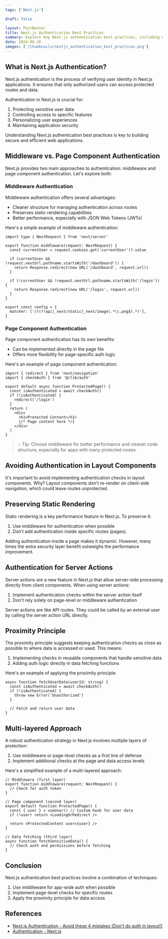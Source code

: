 ```yaml
---
tags: ['Next.js']

draft: false

layout: PostBanner
title: Next.js Authentication Best Practices
summary: Explore key Next.js authentication best practices, including middleware vs. page component auth, preserving static rendering, and implementing multi-layered protection.
date: 2024-06-26
images: ['/thumbnails/nextjs_authentication_best_practices.png']
---
```


## What is Next.js Authentication?

Next.js authentication is the process of verifying user identity in Next.js applications. It ensures that only authorized users can access protected routes and data.

Authentication in Next.js is crucial for:

1. Protecting sensitive user data
2. Controlling access to specific features
3. Personalizing user experiences
4. Maintaining application security

Understanding Next.js authentication best practices is key to building secure and efficient web applications.

## Middleware vs. Page Component Authentication

Next.js provides two main approaches to authentication: middleware and page component authentication. Let's explore both:

### Middleware Authentication

Middleware authentication offers several advantages:

- Cleaner structure for managing authentication across routes
- Preserves static rendering capabilities
- Better performance, especially with JSON Web Tokens (JWTs)

Here's a simple example of middleware authentication:

```tsx
import type { NextRequest } from 'next/server'

export function middleware(request: NextRequest) {
  const currentUser = request.cookies.get('currentUser')?.value

  if (currentUser && !request.nextUrl.pathname.startsWith('/dashboard')) {
    return Response.redirect(new URL('/dashboard', request.url))
  }

  if (!currentUser && !request.nextUrl.pathname.startsWith('/login')) {
    return Response.redirect(new URL('/login', request.url))
  }
}

export const config = {
  matcher: ['/((?!api|_next/static|_next/image|.*\\.png$).*)'],
}
```

### Page Component Authentication

Page component authentication has its own benefits:

- Can be implemented directly in the page file
- Offers more flexibility for page-specific auth logic

Here's an example of page component authentication:

```tsx
import { redirect } from 'next/navigation'
import { checkAuth } from '@/lib/auth'

export default async function ProtectedPage() {
  const isAuthenticated = await checkAuth()
  if (!isAuthenticated) {
    redirect('/login')
  }
  return (
    <div>
      <h1>Protected Content</h1>
      {/* Page content here */}
    </div>
  )
}
```

> 💡 Tip: Choose middleware for better performance and cleaner code structure, especially for apps with many protected routes.

## Avoiding Authentication in Layout Components

It's important to avoid implementing authentication checks in layout components. Why? Layout components don't re-render on client-side navigation, which could leave routes unprotected.

## Preserving Static Rendering

Static rendering is a key performance feature in Next.js. To preserve it:

1. Use middleware for authentication when possible
2. Don’t add authentication inside specific routes (pages).

Adding authentication inside a page makes it dynamic. However, many times the extra security layer benefit outweighs the performance improvement.

## Authentication for Server Actions

Server actions are a new feature in Next.js that allow server-side processing directly from client components. When using server actions:

1. Implement authentication checks within the server action itself
2. Don't rely solely on page-level or middleware authentication

Server actions are like API routes. They could be called by an external user by calling the server action URL directly.

## Proximity Principle

The proximity principle suggests keeping authentication checks as close as possible to where data is accessed or used. This means:

1. Implementing checks in reusable components that handle sensitive data
2. Adding auth logic directly in data fetching functions

Here's an example of applying the proximity principle:

```tsx
async function fetchUserData(userId: string) {
  const isAuthenticated = await checkAuth()
  if (!isAuthenticated) {
    throw new Error('Unauthorized')
  }

  // Fetch and return user data
}
```

## Multi-layered Approach

A robust authentication strategy in Next.js involves multiple layers of protection:

1. Use middleware or page-level checks as a first line of defense
2. Implement additional checks at the page and data access levels

Here's a simplified example of a multi-layered approach:

```tsx
// Middleware (first layer)
export function middleware(request: NextRequest) {
  // Check for auth token
}

// Page component (second layer)
export default function ProtectedPage() {
  const { user } = useUser() // Custom hook for user data
  if (!user) return <LoadingOrRedirect />

  return <ProtectedContent user={user} />
}

// Data fetching (third layer)
async function fetchSensitiveData() {
  // Check auth and permissions before fetching
}
```

## Conclusion

Next.js authentication best practices involve a combination of techniques:

1. Use middleware for app-wide auth when possible
2. Implement page-level checks for specific routes
3. Apply the proximity principle for data access

## References

- [Next.js Authentication - Avoid these 4 mistakes (Don't do auth in layout!)](https://www.youtube.com/watch?v=kbCzZzXTjuw)
- [Authentication - Next.js](https://nextjs.org/docs/app/building-your-application/authentication)
